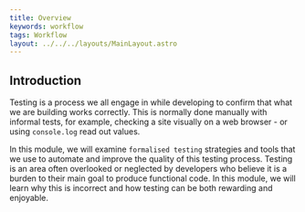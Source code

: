 ```yaml
---
title: Overview
keywords: workflow
tags: Workflow
layout: ../../../layouts/MainLayout.astro
---
```


## Introduction

Testing is a process we all engage in while developing to confirm that what we are building works correctly. This is normally done manually with informal tests, for example, checking a site visually on a web browser - or using `console.log` read out values.

In this module, we will examine `formalised testing` strategies and tools that we use to automate and improve the quality of this testing process. Testing is an area often overlooked or neglected by developers who believe it is a burden to their main goal to produce functional code. In this module, we will learn why this is incorrect and how testing can be both rewarding and enjoyable.
